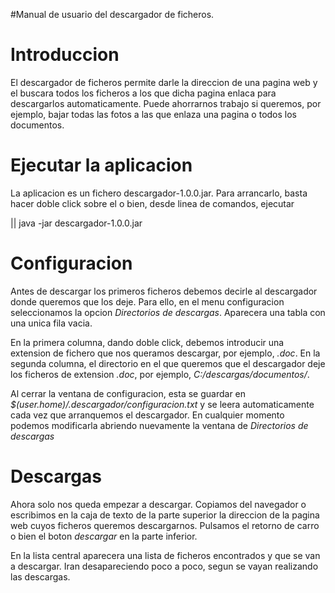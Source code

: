 #Manual de usuario del descargador de ficheros.

# Introduccion #

El descargador de ficheros permite darle la direccion de una pagina web y el buscara todos los ficheros a los que dicha pagina enlaca para descargarlos automaticamente. Puede ahorrarnos trabajo si queremos, por ejemplo, bajar todas las fotos a las que enlaza una pagina o todos los documentos.

# Ejecutar la aplicacion #

La aplicacion es un fichero descargador-1.0.0.jar. Para arrancarlo, basta hacer doble click sobre el o bien, desde linea de comandos, ejecutar

|| java -jar descargador-1.0.0.jar

# Configuracion #

Antes de descargar los primeros ficheros debemos decirle al descargador donde queremos que los deje. Para ello, en el menu configuracion seleccionamos la opcion _Directorios de descargas_. Aparecera una tabla con una unica fila vacia.

En la primera columna, dando doble click, debemos introducir una extension de fichero que nos queramos descargar, por ejemplo, _.doc_. En la segunda columna, el directorio en el que queremos que el descargador deje los ficheros de extension _.doc_, por ejemplo, _C:/descargas/documentos/_.

Al cerrar la ventana de configuracion, esta se guardar en _$(user.home)/.descargador/configuracion.txt_ y se leera automaticamente cada vez que arranquemos el descargador. En cualquier momento podemos modificarla abriendo nuevamente la ventana de _Directorios de descargas_

# Descargas #

Ahora solo nos queda empezar a descargar. Copiamos del navegador o escribimos en la caja de texto de la parte superior la direccion de la pagina web cuyos ficheros queremos descargarnos. Pulsamos el retorno de carro o bien el boton _descargar_ en la parte inferior.

En la lista central aparecera una lista de ficheros encontrados y que se van a descargar. Iran desapareciendo poco a poco, segun se vayan realizando las descargas.